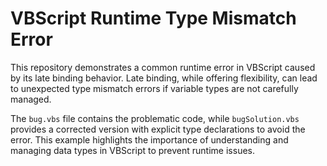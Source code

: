 # VBScript Runtime Type Mismatch Error
This repository demonstrates a common runtime error in VBScript caused by its late binding behavior.  Late binding, while offering flexibility, can lead to unexpected type mismatch errors if variable types are not carefully managed.

The `bug.vbs` file contains the problematic code, while `bugSolution.vbs` provides a corrected version with explicit type declarations to avoid the error.  This example highlights the importance of understanding and managing data types in VBScript to prevent runtime issues.